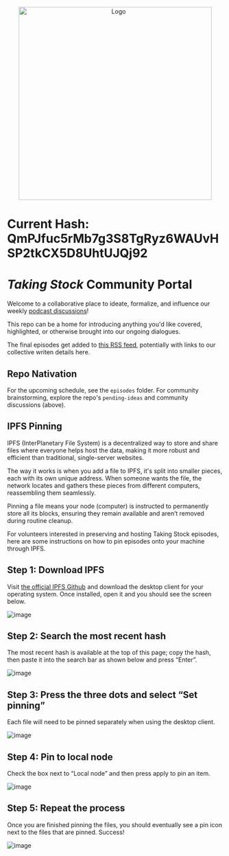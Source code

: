 
<p align="center">
  <img src="img/taking-stock-temp-logo-mv-full-res-to-DAO-docs.jpg" width="450pt" alt="Logo">
</p>

# Current Hash: QmPJfuc5rMb7g3S8TgRyz6WAUvHSP2tkCX5D8UhtUJQj92 

# _Taking Stock_ Community Portal

Welcome to a collaborative place to ideate, formalize, and influence our weekly [podcast discussions](https://linktr.ee/takingstockpodcast)!

This repo can be a home for introducing anything you'd like covered, highlighted, or otherwise brought into our ongoing dialogues.

The final episodes get added to [this RSS feed](https://github.com/Taking-Stock/RSSfeed), potentially with links to our collective writen details here.

## Repo Nativation

For the upcoming schedule, see the `episodes` folder. For community brainstorming, explore the repo's `pending-ideas` and community discussions (above).

## IPFS Pinning

IPFS (InterPlanetary File System) is a decentralized way to store and share files where everyone helps host the data, making it more robust and efficient than traditional, single-server websites.

The way it works is when you add a file to IPFS, it's split into smaller pieces, each with its own unique address. When someone wants the file, the network locates and gathers these pieces from different computers, reassembling them seamlessly.

Pinning a file means your node (computer) is instructed to permanently store all its blocks, ensuring they remain available and aren’t removed during routine cleanup.

For volunteers interested in preserving and hosting Taking Stock episodes, here are some instructions on how to pin episodes onto your machine through IPFS.

## Step 1: Download IPFS

Visit [the official IPFS Github](https://github.com/ipfs/ipfs-desktop) and download the desktop client for your operating system. Once installed, open it and you should see the screen below.

![image](https://github.com/user-attachments/assets/d99e4452-d7f7-4402-b8ba-4c93c7d06201)

## Step 2: Search the most recent hash

The most recent hash is available at the top of this page; copy the hash, then paste it into the search bar as shown below and press “Enter”.

![image](https://github.com/user-attachments/assets/6a9b11d3-20c5-4397-89bc-64600f7d7df1)

## Step 3: Press the three dots and select “Set pinning”

Each file will need to be pinned separately when using the desktop client.

![image](https://github.com/user-attachments/assets/be6c3a9f-acd4-4009-8987-839a178579a4)

## Step 4: Pin to local node

Check the box next to “Local node” and then press apply to pin an item.

![image](https://github.com/user-attachments/assets/9d7c8eb8-25e2-4bb9-8b87-fa965c9ce29d)

## Step 5: Repeat the process

Once you are finished pinning the files, you should eventually see a pin icon next to the files that are pinned. Success!

![image](https://github.com/user-attachments/assets/f2e05d05-f262-4bc5-a6f7-cca75250cf32)
